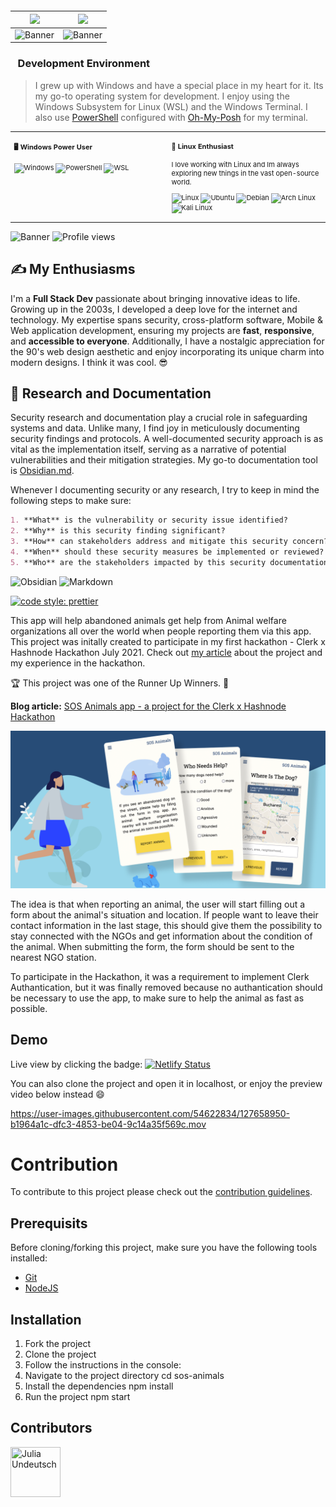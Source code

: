 <table border="0" cellspacing="0" cellpadding="0">
  <tr>
  </tr>
</table>

| ![](http://github-profile-summary-cards.vercel.app/api/cards/profile-details?username=IncredibleKaran&theme=github_dark) | ![](http://github-profile-summary-cards.vercel.app/api/cards/productive-time?username=IncredibleKaran&theme=github_dark) |
| :-: | :-: |
![Banner](https://i.pinimg.com/originals/44/0f/fb/440ffbd5c0ffe14a296f7c99a5242ef0.gif) | ![Banner](https://www.scichart.com/wp-content/uploads/2020/04/realtime-ticking-stock-chart-gif.gif)

### <p align=""> ‎ ‎ ‎ ‎Development Environment</p>

> I grew up with Windows and have a special place in my heart for it. Its my go-to operating system for development. I enjoy using the Windows Subsystem for Linux (WSL) and the Windows Terminal. I also use <a href="https://docs.microsoft.com/en-us/powershell/" target="_blank">PowerShell</a> configured with <a href="https://ohmyposh.dev/" target="_blank">Oh-My-Posh</a> for my terminal.

<div class="table-devenvironment">
  <table style="font-size: 11px">
  <tr>
  <td valign="top" width="50%">
  
  #### 🖥️ Windows Power User
  
  ![Windows](https://img.shields.io/badge/-Windows-503D4D?style=flat&logo=windows&logoColor=#0078D6)
  ![PowerShell](https://img.shields.io/badge/-PowerShell-000000?style=flat&logo=powershell&logoColor=#5391FE)
  ![WSL](https://img.shields.io/badge/-WSL-000000?style=flat&logo=windows-subsystem-for-linux&logoColor=#FCC624)
  ‎ ‎ ‎ ‎ ‎ ‎ ‎ ‎ ‎ ‎ ‎ ‎ ‎ ‎ ‎ ‎ ‎ ‎ ‎ ‎ ‎ ‎ ‎ ‎ ‎ ‎ ‎ ‎ ‎ ‎ ‎ ‎ ‎ ‎ ‎ ‎ ‎ ‎ ‎ ‎ ‎ ‎ ‎ ‎ ‎ ‎ ‎ ‎ ‎ ‎ ‎ ‎ ‎ ‎ ‎ ‎ ‎ ‎ ‎ ‎ ‎ ‎ ‎ ‎ ‎ ‎ ‎ ‎ ‎ ‎ ‎ ‎ ‎ ‎ ‎ ‎ ‎ ‎ ‎ ‎ ‎ ‎ ‎ ‎ ‎ ‎ ‎ ‎ ‎ ‎ ‎ ‎ ‎ ‎ ‎ ‎ ‎ ‎ ‎ ‎ ‎ ‎ ‎ ‎ ‎ ‎ ‎ ‎ ‎ ‎ 
  
  
  </td>
  <td valign="top" width="50%">

  
  #### 🐧 Linux Enthusiast
  
  I love working with Linux and Im always exploring new things in the vast open-source world.
  
  ![Linux](https://img.shields.io/badge/-Linux-000000?style=flat&logo=linux&logoColor=#FCC624)
  ![Ubuntu](https://img.shields.io/badge/-Ubuntu-000000?style=flat&logo=ubuntu&logoColor=#E95420)
  ![Debian](https://img.shields.io/badge/-Debian-000000?style=flat&logo=debian&logoColor=#A81D33)
  ![Arch Linux](https://img.shields.io/badge/-Arch%20Linux-000000?style=flat&logo=arch-linux&logoColor=#1793D1)
  ![Kali Linux](https://img.shields.io/badge/-Kali%20Linux-000000?style=flat&logo=kali-linux&logoColor=#557C94)
  ‎ ‎ ‎ ‎ ‎ ‎ ‎ ‎ ‎ ‎ ‎ ‎ ‎ ‎ ‎ ‎ ‎ ‎ ‎ ‎ ‎ ‎ ‎ ‎ ‎ ‎ ‎ ‎ ‎ ‎ ‎ ‎ ‎ ‎ ‎ ‎ ‎ ‎ ‎ ‎ ‎ ‎ ‎ ‎ ‎ ‎ ‎ ‎ ‎ ‎ ‎ ‎ ‎ ‎ ‎ ‎ ‎ ‎ ‎ ‎ ‎ ‎ ‎ ‎ ‎ ‎ ‎ ‎ ‎ ‎ ‎ ‎ ‎ ‎ ‎ ‎ ‎ ‎ ‎ ‎ ‎ ‎ ‎ ‎ ‎ ‎ ‎ ‎ ‎ ‎ ‎ ‎ ‎ ‎ ‎ ‎ ‎ ‎ ‎ ‎ ‎ ‎ ‎ ‎ ‎ ‎ ‎ ‎ ‎ 

  
  </td>
  </tr>
  </table>
</div>
<div class="github-introduction">

![Banner](https://github.com/IncredibleKaran/IncredibleKaran/blob/main/Banner.gif)
![Profile views](https://komarev.com/ghpvc/?username=IncredibleKaran&label=Profile%20views&color=60598F&style=flat)

<div class="github-introduction">

## ✍ My Enthusiasms

I'm a **Full Stack Dev** passionate about bringing innovative ideas to life. Growing up in the 2003s, I developed a deep love for the internet and technology. My expertise spans security, cross-platform software, Mobile & Web application development, ensuring my projects are **fast**, **responsive**, and **accessible to everyone**. Additionally, I have a nostalgic appreciation for the 90's web design aesthetic and enjoy incorporating its unique charm into modern designs. I think it was cool. 😎

</div>


## 📃 Research and Documentation

Security research and documentation play a crucial role in safeguarding systems and data. Unlike many, I find joy in meticulously documenting security findings and protocols. A well-documented security approach is as vital as the implementation itself, serving as a narrative of potential vulnerabilities and their mitigation strategies. My go-to documentation tool is <a href="https://obsidian.md/" target="_blank">Obsidian.md</a>.

Whenever I documenting security or any research, I try to keep in mind the following steps to make sure:

```markdown
1. **What** is the vulnerability or security issue identified?
2. **Why** is this security finding significant?
3. **How** can stakeholders address and mitigate this security concern?
4. **When** should these security measures be implemented or reviewed?
5. **Who** are the stakeholders impacted by this security documentation?
```

![Obsidian](https://img.shields.io/badge/-Obsidian-503D4D?style=flat&logo=obsidian&logoColor=#0078D6)
![Markdown](https://img.shields.io/badge/-Markdown-000000?style=flat&logo=markdown&logoColor=#000000)

[![code style: prettier](https://img.shields.io/badge/code_style-prettier-ff69b4.svg?style=flat-square)](https://github.com/prettier/prettier)

This app will help abandoned animals get help from Animal welfare organizations
all over the world when people reporting them via this app.
This project was initally created to participate in my first hackathon - Clerk
x Hashnode Hackathon July 2021. Check out [my article](https://yuridevat.hashnode.dev/sos-animals-hackathon-project)
about the project and my experience in the hackathon.

🏆 This project was one of the Runner Up Winners. 🥳

**Blog article:** [SOS Animals app - a project for the Clerk x Hashnode Hackathon](https://yuridevat.hashnode.dev/sos-animals-hackathon-project)

![Thumbnail](https://github.com/YuriDevAT/sos-animals/blob/main/public/thumbnail-sos.png)

The idea is that when reporting an animal, the user will start filling out a form
about the animal's situation and location.
If people want to leave their contact information in the last stage, this should
give them the possibility to stay connected with the NGOs and get information
about the condition of the animal.
When submitting the form, the form should be sent to the nearest NGO station.

To participate in the Hackathon, it was a requirement to implement Clerk
Authantication, but it was finally removed because no authantication should be
necessary to use the app, to make sure to help the animal as fast as possible.

## Demo

Live view by clicking the badge: [![Netlify Status](https://api.netlify.com/api/v1/badges/f9a7f8d3-58ca-44ed-a038-ae8d2efd31a5/deploy-status)](https://sos-animal.netlify.app/)

You can also clone the project and open it in localhost, or enjoy the preview
video below instead :smile:

https://user-images.githubusercontent.com/54622834/127658950-b1964a1c-dfc3-4853-be04-9c14a35f569c.mov

# Contribution

To contribute to this project please check out the [contribution guidelines](https://github.com/YurisCodingClub/accessibility-mentor/blob/main/CONTRIBUTING.md).

## Prerequisits

Before cloning/forking this project, make sure you have the following tools installed:

- [Git](https://git-scm.com/downloads)
- [NodeJS](https://nodejs.org/en/download/)

## Installation

1. Fork the project
2. Clone the project
3. Follow the instructions in the console:
4. Navigate to the project directory cd sos-animals
5. Install the dependencies npm install
6. Run the project npm start

## Contributors

[//]: contributor-faces

<a href="https://github.com/YuriDevAT"><img src="https://avatars.githubusercontent.com/u/54622834?v=4" title="Julia Undeutsch" width="80" height="80"></a>

[//]: contributor-faces
